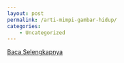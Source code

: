 ```yaml
---
layout: post
permalink: /arti-mimpi-gambar-hidup/
categories:
    - Uncategorized
---
```


[Baca Selengkapnya](/03)